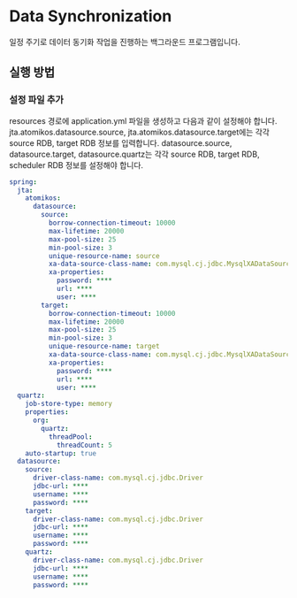 # Data Synchronization

일정 주기로 데이터 동기화 작업을 진행하는 백그라운드 프로그램입니다.

## 실행 방법

### 설정 파일 추가

resources 경로에 application.yml 파일을 생성하고 다음과 같이 설정해야 합니다.
jta.atomikos.datasource.source, jta.atomikos.datasource.target에는 각각 source RDB, target RDB 정보를 입력합니다.
datasource.source, datasource.target, datasource.quartz는 각각 source RDB, target RDB, scheduler RDB 정보를 설정해야 합니다.

```yaml
spring:
  jta:
    atomikos:
      datasource:
        source:
          borrow-connection-timeout: 10000
          max-lifetime: 20000
          max-pool-size: 25
          min-pool-size: 3
          unique-resource-name: source
          xa-data-source-class-name: com.mysql.cj.jdbc.MysqlXADataSource
          xa-properties:
            password: ****
            url: ****
            user: ****
        target:
          borrow-connection-timeout: 10000
          max-lifetime: 20000
          max-pool-size: 25
          min-pool-size: 3
          unique-resource-name: target
          xa-data-source-class-name: com.mysql.cj.jdbc.MysqlXADataSource
          xa-properties:
            password: ****
            url: ****
            user: ****
  quartz:
    job-store-type: memory
    properties:
      org:
        quartz:
          threadPool:
            threadCount: 5
    auto-startup: true
  datasource:
    source:
      driver-class-name: com.mysql.cj.jdbc.Driver
      jdbc-url: ****
      username: ****
      password: ****
    target:
      driver-class-name: com.mysql.cj.jdbc.Driver
      jdbc-url: ****
      username: ****
      password: ****
    quartz:
      driver-class-name: com.mysql.cj.jdbc.Driver
      jdbc-url: ****
      username: ****
      password: ****
```
